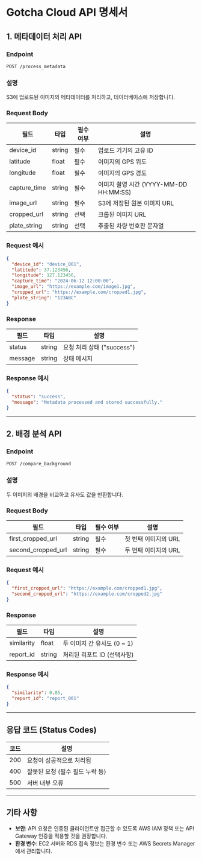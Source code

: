 # Gotcha Cloud API 명세서

## 1. 메타데이터 처리 API

### Endpoint
```
POST /process_metadata
```

### 설명  
S3에 업로드된 이미지의 메타데이터를 처리하고, 데이터베이스에 저장합니다.

### Request Body
| 필드           | 타입        | 필수 여부 | 설명                          |
|----------------|------------|----------|-------------------------------|
| device_id      | string     | 필수     | 업로드 기기의 고유 ID         |
| latitude       | float      | 필수     | 이미지의 GPS 위도             |
| longitude      | float      | 필수     | 이미지의 GPS 경도             |
| capture_time   | string     | 필수     | 이미지 촬영 시간 (YYYY-MM-DD HH:MM:SS) |
| image_url      | string     | 필수     | S3에 저장된 원본 이미지 URL   |
| cropped_url    | string     | 선택     | 크롭된 이미지 URL             |
| plate_string   | string     | 선택     | 추출된 차량 번호판 문자열     |

### Request 예시
```json
{
  "device_id": "device_001",
  "latitude": 37.123456,
  "longitude": 127.123456,
  "capture_time": "2024-06-12 12:00:00",
  "image_url": "https://example.com/image1.jpg",
  "cropped_url": "https://example.com/cropped1.jpg",
  "plate_string": "123ABC"
}
```

### Response
| 필드          | 타입       | 설명                         |
|---------------|-----------|------------------------------|
| status        | string    | 요청 처리 상태 ("success")    |
| message       | string    | 상태 메시지                  |

### Response 예시
```json
{
  "status": "success",
  "message": "Metadata processed and stored successfully."
}
```

---

## 2. 배경 분석 API

### Endpoint
```
POST /compare_background
```

### 설명  
두 이미지의 배경을 비교하고 유사도 값을 반환합니다.

### Request Body
| 필드              | 타입        | 필수 여부 | 설명                          |
|-------------------|------------|----------|-------------------------------|
| first_cropped_url | string     | 필수     | 첫 번째 이미지의 URL          |
| second_cropped_url| string     | 필수     | 두 번째 이미지의 URL          |

### Request 예시
```json
{
  "first_cropped_url": "https://example.com/cropped1.jpg",
  "second_cropped_url": "https://example.com/cropped2.jpg"
}
```

### Response
| 필드          | 타입       | 설명                         |
|---------------|-----------|------------------------------|
| similarity    | float     | 두 이미지 간 유사도 (0 ~ 1)   |
| report_id     | string    | 처리된 리포트 ID (선택사항)   |

### Response 예시
```json
{
  "similarity": 0.85,
  "report_id": "report_001"
}
```

---

## 응답 코드 (Status Codes)

| 코드 | 설명                                  |
|------|---------------------------------------|
| 200  | 요청이 성공적으로 처리됨              |
| 400  | 잘못된 요청 (필수 필드 누락 등)       |
| 500  | 서버 내부 오류                        |

---

## 기타 사항
- **보안**: API 요청은 인증된 클라이언트만 접근할 수 있도록 AWS IAM 정책 또는 API Gateway 인증을 적용할 것을 권장합니다.
- **환경 변수**: EC2 서버와 RDS 접속 정보는 환경 변수 또는 AWS Secrets Manager에서 관리합니다.

